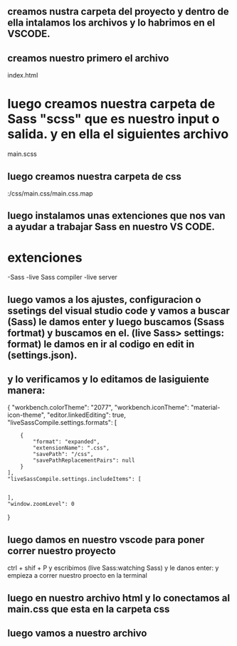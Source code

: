 ## creamos nustra carpeta del proyecto y dentro de ella  intalamos los archivos y lo habrimos en el VSCODE.
##
## creamos nuestro primero el archivo
index.html
# luego creamos nuestra carpeta de Sass "scss" que es nuestro input o salida. y en ella el siguientes archivo
main.scss
## luego creamos nuestra carpeta de css
:/css/main.css/main.css.map
##  luego instalamos unas extenciones que nos van a ayudar a trabajar Sass en nuestro VS CODE.

# extenciones
-Sass
-live Sass compiler
-live server

## luego vamos a los ajustes, configuracion o ssetings del visual studio code y vamos a buscar (Sass) le damos enter y luego buscamos (Ssass fortmat) y buscamos en el. (live Sass> settings: format) le damos en ir al codigo en edit in (settings.json). 

## y lo verificamos y lo editamos de lasiguiente manera:

{
    "workbench.colorTheme": "2077",
    "workbench.iconTheme": "material-icon-theme",
    "editor.linkedEditing": true,
    "liveSassCompile.settings.formats": [
        



        {
            "format": "expanded",
            "extensionName": ".css",
            "savePath": "/css",
            "savePathReplacementPairs": null
        }
    ],
    "liveSassCompile.settings.includeItems": [

        
    ],
    "window.zoomLevel": 0
}

## luego damos en nuestro vscode para poner correr nuestro proyecto

ctrl + shif + P  y escribimos (live Sass:watching Sass) y le danos enter:
y empieza a correr nuestro proecto en la terminal

## luego en nuestro archivo html y lo conectamos al main.css que esta en la carpeta css
## luego vamos a nuestro archivo
